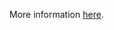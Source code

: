 More information [here](https://docs.prismacloud.io/en/enterprise-edition/policy-reference/azure-policies/azure-kubernetes-policies/azr-kubernetes-169).

